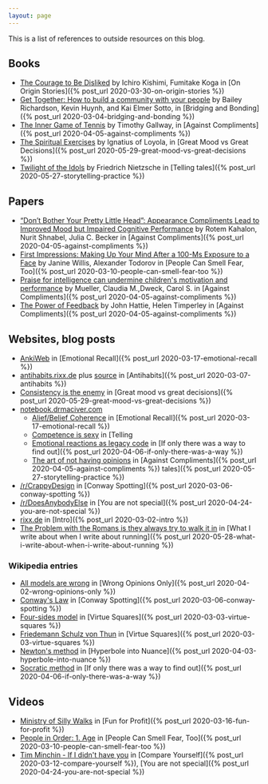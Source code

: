 ```yaml
---
layout: page
---
```


This is a list of references to outside resources on this blog.


## Books

- [The Courage to Be
  Disliked](https://books.rixx.de/reviews/2020/the-courage-to-be-disliked-how-to-free-yourself-change-your-life-and-achieve-real-happiness/)
  by Ichiro Kishimi, Fumitake Koga in [On Origin Stories]({% post_url 2020-03-30-on-origin-stories %})
- [Get Together: How to build a community with your
  people](https://books.rixx.de/reviews/2020/get-together-how-to-build-a-community-with-your-people/)
  by Bailey Richardson, Kevin Huynh, and Kai Elmer Sotto, in [Bridging and
  Bonding]({% post_url 2020-03-04-bridging-and-bonding %})
- [The Inner Game of
  Tennis](https://books.rixx.de/reviews/2020/the-inner-game-of-tennis-the-classic-guide-to-the-mental-side-of-peak-performance/)
  by Timothy Gallway, in [Against Compliments]({% post_url
  2020-04-05-against-compliments %})
- [The Spiritual Exercises](http://spex.ignatianspirituality.com/SpiritualExercises/Puhl) by Ignatius of Loyola, in
  [Great Mood vs Great Decisions]({% post_url 2020-05-29-great-mood-vs-great-decisions %})
- [Twilight of the Idols](https://books.rixx.de/reviews/2020/twilight-of-the-idols/) by Friedrich Nietzsche in [Telling
  tales]({% post_url 2020-05-27-storytelling-practice %})


## Papers

- [“Don’t Bother Your Pretty Little Head”: Appearance Compliments Lead to Improved Mood but Impaired Cognitive Performance](https://journals.sagepub.com/doi/10.1177/0361684318758596) by Rotem Kahalon, Nurit Shnabel, Julia C. Becker in [Against Compliments]({% post_url 2020-04-05-against-compliments %})
- [First Impressions: Making Up Your Mind After a 100-Ms Exposure to a
  Face](https://journals.sagepub.com/doi/10.1111/j.1467-9280.2006.01750.x) by Janine Willis, Alexander Todorov in
  [People Can Smell Fear, Too]({% post_url 2020-03-10-people-can-smell-fear-too %})
- [Praise for intelligence can undermine children's motivation and performance](https://psycnet.apa.org/doiLanding?doi=10.1037%2F0022-3514.75.1.33) by Mueller, Claudia M.,Dweck, Carol S. in [Against Compliments]({% post_url 2020-04-05-against-compliments %})
- [The Power of Feedback](https://journals.sagepub.com/doi/abs/10.3102/003465430298487) by John Hattie, Helen Timperley
  in [Against Compliments]({% post_url 2020-04-05-against-compliments %})

## Websites, blog posts

- [AnkiWeb](https://ankiweb.net/) in [Emotional Recall]({% post_url 2020-03-17-emotional-recall %})
- [antihabits.rixx.de](https://antihabits.rixx.de) plus [source](https://github.com/rixx/antihabits/blob/master/antihabit.js) in [Antihabits]({% post_url 2020-03-07-antihabits %})
- [Consistency is the enemy](https://notebook.lisamcnulty.co.uk/2020/05/04/consistency-is-the-enemy/) in [Great mood vs
  great decisions]({% post_url 2020-05-29-great-mood-vs-great-decisions %})
- [notebook.drmaciver.com](https://notebook.drmaciver.com)
  - [Alief/Belief Coherence](https://notebook.drmaciver.com/posts/2020-03-14-13:55.html) in [Emotional
    Recall]({% post_url 2020-03-17-emotional-recall %})
  - [Competence is sexy](https://notebook.drmaciver.com/posts/2020-03-27-08:18.html) in [Telling
  - [Emotional reactions as legacy code](https://notebook.drmaciver.com/posts/2020-02-20-09:31.html) in [If only there
    was a way to find out]({% post_url 2020-04-06-if-only-there-was-a-way %})
  - [The art of not having opinions](https://notebook.drmaciver.com/posts/2020-03-09-11:13.html) in [Against
    Compliments]({% post_url 2020-04-05-against-compliments %})
  tales]({% post_url 2020-05-27-storytelling-practice %})
- [/r/CrappyDesign](https://www.reddit.com/r/CrappyDesign/top/) in [Conway Spotting]({% post_url
  2020-03-06-conway-spotting %})
- [/r/DoesAnybodyElse](https://www.reddit.com/r/DoesAnybodyElse/top/) in [You are not special]({% post_url
  2020-04-24-you-are-not-special %})
- [rixx.de](https://rixx.de) in [Intro]({% post_url 2020-03-02-intro %})
- [The Problem with the Romans is they always try to walk it
  in](https://medium.com/@garius/the-problem-with-the-romans-is-they-always-try-to-walk-it-in-65a961e59648) in [What I
  write about when I write about running]({% post_url 2020-05-28-what-i-write-about-when-i-write-about-running %})


### Wikipedia entries

- [All models are wrong](https://en.wikipedia.org/wiki/All_models_are_wrong) in [Wrong Opinions Only]({% post_url
  2020-04-02-wrong-opinions-only %})
- [Conway's Law](https://en.wikipedia.org/wiki/Conway's_law) in [Conway Spotting]({% post_url
  2020-03-06-conway-spotting %})
- [Four-sides model](https://en.wikipedia.org/wiki/Four-sides_model) in [Virtue Squares]({% post_url
  2020-03-03-virtue-squares %})
- [Friedemann Schulz von Thun](https://en.wikipedia.org/wiki/Friedemann_Schulz_von_Thun) in [Virtue Squares]({% post_url
  2020-03-03-virtue-squares %})
- [Newton's method](https://en.wikipedia.org/wiki/Newton's_method) in [Hyperbole into Nuance]({% post_url
  2020-04-03-hyperbole-into-nuance %})
- [Socratic method](https://en.wikipedia.org/wiki/Socratic_method) in [If only there was a way to find out]({% post_url
  2020-04-06-if-only-there-was-a-way %})

## Videos

- [Ministry of Silly Walks](https://www.youtube.com/watch?v=eCLp7zodUiI) in [Fun for Profit]({% post_url
  2020-03-16-fun-for-profit %})
- [People in Order: 1. Age](https://www.youtube.com/watch?v=INuC1fRD-a4) in [People Can Smell Fear, Too]({% post_url
  2020-03-10-people-can-smell-fear-too %})
- [Tim Minchin - If I didn't have you](https://www.youtube.com/watch?v=Zn6gV2sdl38) in [Compare Yourself]({% post_url
  2020-03-12-compare-yourself %}), [You are not special]({% post_url 2020-04-24-you-are-not-special %})
